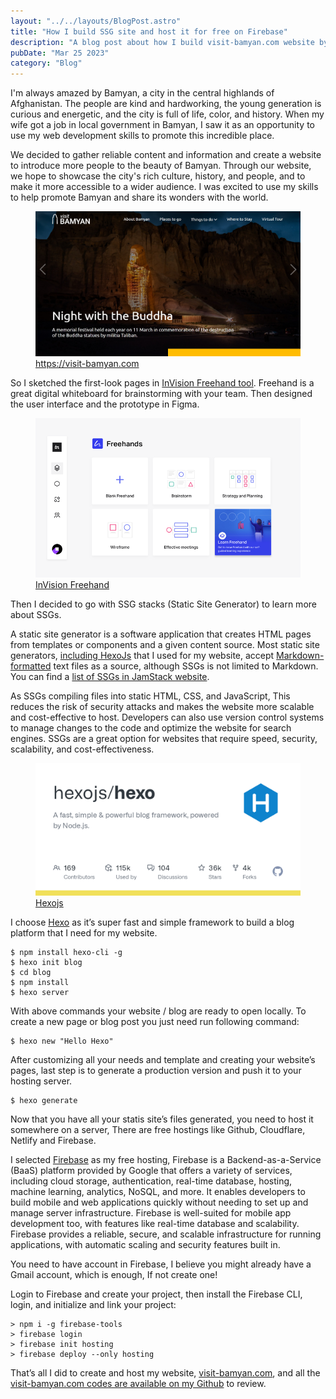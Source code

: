 ```yaml
---
layout: "../../layouts/BlogPost.astro"
title: "How I build SSG site and host it for free on Firebase"
description: "A blog post about how I build visit-bamyan.com website by Hexojs, a SSG blog framework and host it on Google FIrebase."
pubDate: "Mar 25 2023"
category: "Blog"
---
```


I'm always amazed by Bamyan, a city in the central highlands of Afghanistan. The people are kind and hardworking, the young generation is curious and energetic, and the city is full of life, color, and history. When my wife got a job in local government in Bamyan, I saw it as an opportunity to use my web development skills to promote this incredible place.

We decided to gather reliable content and information and create a website to introduce more people to the beauty of Bamyan. Through our website, we hope to showcase the city's rich culture, history, and people, and to make it more accessible to a wider audience. I was excited to use my skills to help promote Bamyan and share its wonders with the world.

<figure class="image">
  <img src="/public/blog/visit-bamyan.com.jpg" alt="Visit Bamyan website homepage screenshot">
  <figcaption><a href="https://visit-bamyan.com">https://visit-bamyan.com</a></figcaption>
</figure>

So I sketched the first-look pages in [InVision Freehand tool](https://www.invisionapp.com/inside-design/freehand-online-whiteboard-for-everyone/). Freehand is a great digital whiteboard for brainstorming with your team. Then designed the user interface and the prototype in Figma.

<figure class="image">
  <img src="/public/blog/invision-freehand.png" alt="InVision Freehand">
  <figcaption><a href="https://freehandapp.com">InVision Freehand</a></figcaption>
</figure>

Then I decided to go with SSG stacks (Static Site Generator) to learn more about SSGs.

A static site generator is a software application that creates HTML pages from templates or components and a given content source. Most static site generators, [including HexoJs](https://github.com/hexojs/hexo) that I used for my website, accept [Markdown-formatted](https://daringfireball.net/projects/markdown/) text files as a source, although SSGs is not limited to Markdown. You can find a [list of SSGs in JamStack website](https://jamstack.org/generators/).

As SSGs compiling files into static HTML, CSS, and JavaScript, This reduces the risk of security attacks and makes the website more scalable and cost-effective to host. Developers can also use version control systems to manage changes to the code and optimize the website for search engines. SSGs are a great option for websites that require speed, security, scalability, and cost-effectiveness.

<figure class="image">
  <img src="/public/blog/hexo-js.png" alt="Hexojs">
  <figcaption><a href="https://github.com/hexojs/hexo">Hexojs</a></figcaption>
</figure>

I choose [Hexo](https://hexo.io/) as it’s super fast and simple framework to build a blog platform that I need for my website.

```
$ npm install hexo-cli -g
$ hexo init blog
$ cd blog
$ npm install
$ hexo server
```

With above commands your website / blog are ready to open locally. To create a new page or blog post you just need run following command:

```
$ hexo new "Hello Hexo"
```

After customizing all your needs and template and creating your website’s pages, last step is to generate a production version and push it to your hosting server.

```
$ hexo generate
```

Now that you have all your statis site’s files generated, you need to host it somewhere on a server, There are free hostings like Github, Cloudflare, Netlify and Firebase.

I selected [Firebase](https://firebase.google.com/) as my free hosting, Firebase is a Backend-as-a-Service (BaaS) platform provided by Google that offers a variety of services, including cloud storage, authentication, real-time database, hosting, machine learning, analytics, NoSQL, and more. It enables developers to build mobile and web applications quickly without needing to set up and manage server infrastructure. Firebase is well-suited for mobile app development too, with features like real-time database and scalability. Firebase provides a reliable, secure, and scalable infrastructure for running applications, with automatic scaling and security features built in.

You need to have account in Firebase, I believe you might already have a Gmail account, which is enough, If not create one!

Login to Firebase and create your project, then install the Firebase CLI, login, and initialize and link your project:

```
> npm i -g firebase-tools
> firebase login
> firebase init hosting
> firebase deploy --only hosting
```

That’s all I did to create and host my website, [visit-bamyan.com](https://visit-bamyan.com/), and all the [visit-bamyan.com codes are available on my Github](https://github.com/rezawm/visit-bamyan.com) to review.
